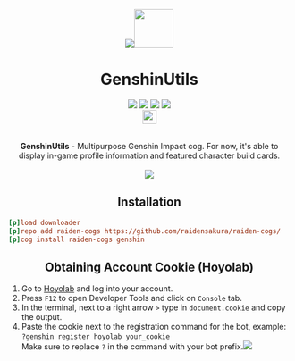 <p align="center"><img src="https://files.catbox.moe/92mfqx.png"><img src="https://img.icons8.com/cotton/512/settings.png" style="height: 70px;"></p>
<h1 align="center">GenshinUtils</h1>
<div align="center">
 <a href="https://github.com/raidensakura"><img src="https://img.shields.io/badge/raiden--cogs-by%20Raiden-d11df9"></a>
 <a href="https://github.com/Cog-Creators/Red-DiscordBot"><img src="https://img.shields.io/badge/Red%20DiscordBot-V3-red.svg"></a>
 <a href="[https://github.com/raidensakura](https://github.com/python/black)"><img src="https://img.shields.io/badge/code%20style-black-1c1c1c.svg"></a>
 <a href="https://dsc.gg/transience/"><img src="https://discord.com/api/guilds/616969119685935162/widget.png"></a><br>
 <a href="https://ko-fi.com/P5P6D65UW"><img src="https://storage.ko-fi.com/cdn/brandasset/kofi_button_red.png" style="height: 25px;"></a>
</div>
<br>
<p align="center"><b>GenshinUtils</b> - Multipurpose Genshin Impact cog. For now, it's able to display in-game profile information and featured character build cards.<br><br>
<img src="https://media.discordapp.net/attachments/815748254578638869/1067805683711479838/image.png">

</p>

<h2 align="center">Installation</h2>

```ini
[p]load downloader
[p]repo add raiden-cogs https://github.com/raidensakura/raiden-cogs/
[p]cog install raiden-cogs genshin
```

<h2 align="center">Obtaining Account Cookie (Hoyolab)</h2>
 <ol>
  <li>Go to <a href="https://hoyolab.com.">Hoyolab</a> and log into your account.</li>
  <li>Press <code>F12</code> to open Developer Tools and click on <code>Console</code> tab.</li>
  <li>In the terminal, next to a right arrow <code>></code> type in <code>document.cookie</code> and copy the output.</li>
  <li>Paste the cookie next to the registration command for the bot, example:<br><code>?genshin register hoyolab your_cookie</code><br>Make sure to replace <code>?</code> in the command with your bot prefix.<img src="https://media.discordapp.net/attachments/1049972952386506766/1068897873955127387/cats.jpg"></li>
 </ol> 
